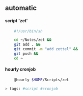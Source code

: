 automatic
---


#### script 'zet'


```sh
    #!/usr/bin/sh

    cd ~/Notes/zet &&
    git add . &&
    git commit -m "add zettel" &&
    git push &&
    cd ~
```


#### hourly cronjob


```sh
    @hourly $HOME/Scripts/zet
```


```sh
> tags: #script #cronjob
```

